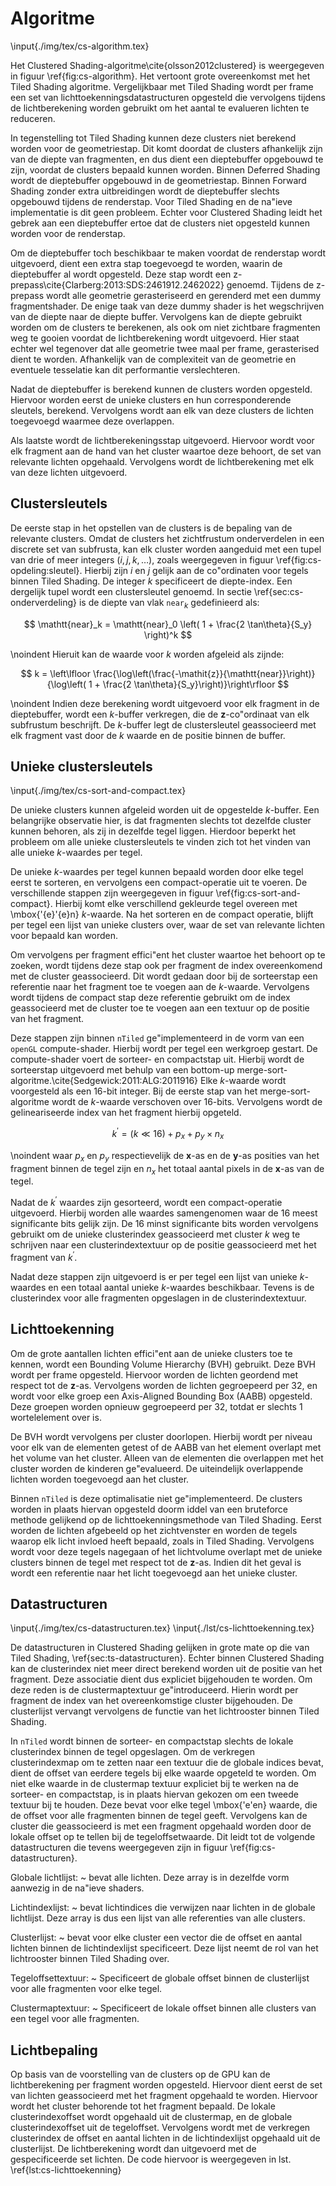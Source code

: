 # Algoritme 

\input{./img/tex/cs-algorithm.tex}

Het Clustered Shading-algoritme\cite{olsson2012clustered} is weergegeven in 
figuur \ref{fig:cs-algorithm}. Het vertoont grote overeenkomst met het Tiled
Shading algoritme. Vergelijkbaar met Tiled Shading wordt per frame een set van
lichttoekenningsdatastructuren opgesteld die vervolgens tijdens de 
lichtberekening worden gebruikt om het aantal te evalueren lichten te reduceren.

In tegenstelling tot Tiled Shading kunnen deze clusters niet berekend worden 
voor de geometriestap. Dit komt doordat de clusters afhankelijk zijn van de
diepte van fragmenten, en dus dient een dieptebuffer opgebouwd te zijn, voordat
de clusters bepaald kunnen worden. Binnen Deferred Shading wordt de dieptebuffer
opgebouwd in de geometriestap. Binnen Forward Shading zonder extra 
uitbreidingen wordt de dieptebuffer slechts opgebouwd tijdens de renderstap. Voor
Tiled Shading en de na\"ieve implementatie is dit geen probleem. 
Echter voor Clustered Shading leidt het gebrek aan een dieptebuffer ertoe dat de clusters niet
opgesteld kunnen worden voor de renderstap.

Om de dieptebuffer toch beschikbaar te maken voordat de renderstap wordt 
uitgevoerd, dient een extra stap toegevoegd te worden, waarin de dieptebuffer
al wordt opgesteld. Deze stap wordt een z-prepass\cite{Clarberg:2013:SDS:2461912.2462022} genoemd. 
Tijdens de z-prepass wordt alle geometrie gerasteriseerd en gerenderd met een dummy fragmentshader. 
De enige taak van deze dummy shader is het wegschrijven van de diepte
naar de diepte buffer. Vervolgens kan de diepte gebruikt worden om de clusters
te berekenen, als ook om niet zichtbare fragmenten weg te gooien voordat de
lichtberekening wordt uitgevoerd. 
Hier staat echter wel tegenover dat alle geometrie twee maal per frame, 
gerasterised dient te worden. Afhankelijk van de complexiteit van de geometrie 
en eventuele tesselatie kan dit performantie verslechteren.

Nadat de dieptebuffer is berekend kunnen de clusters worden opgesteld. Hiervoor
worden eerst de unieke clusters en hun corresponderende sleutels, berekend. 
Vervolgens wordt aan elk van deze clusters de lichten toegevoegd waarmee deze
overlappen. 

Als laatste wordt de lichtberekeningsstap uitgevoerd. Hiervoor wordt voor 
elk fragment aan de hand van het cluster waartoe deze behoort, de set van 
relevante lichten opgehaald. Vervolgens wordt de lichtberekening met elk van
deze lichten uitgevoerd.


## Clustersleutels

De eerste stap in het opstellen van de clusters is de bepaling van de relevante
clusters. Omdat de clusters het zichtfrustum onderverdelen in een discrete set
van subfrusta, kan elk cluster worden aangeduid met een tupel van drie of meer
integers $\left(i, j, k, \dots \right)$, zoals weergegeven in figuur \ref{fig:cs-opdeling:sleutel}.
Hierbij zijn $i$ en $j$ gelijk aan de co\"ordinaten voor tegels binnen Tiled
Shading. De integer $k$ specificeert de diepte-index. Een dergelijk tupel wordt
een clustersleutel genoemd. In sectie \ref{sec:cs-onderverdeling} is de diepte van vlak 
$\mathtt{near}_k$ gedefinieerd als:

$$ \mathtt{near}_k = \mathtt{near}_0 \left( 1 + \frac{2 \tan\theta}{S_y} \right)^k $$

\noindent Hieruit kan de waarde voor $k$ worden afgeleid als zijnde:

$$ k = \left\lfloor \frac{\log\left(\frac{-\mathit{z}}{\mathtt{near}}\right)}{\log\left( 1 + \frac{2 \tan\theta}{S_y}\right)}\right\rfloor $$

\noindent Indien deze berekening wordt uitgevoerd voor elk fragment in de dieptebuffer, 
wordt een $k$-buffer verkregen, die de $\mathbf{z}$-co\"ordinaat van elk 
subfrustum beschrijft. De $k$-buffer legt de clustersleutel geassocieerd met
elk fragment vast door de $k$ waarde en de positie binnen de buffer.

## Unieke clustersleutels

\input{./img/tex/cs-sort-and-compact.tex}

De unieke clusters kunnen afgeleid worden uit de opgestelde $k$-buffer. Een 
belangrijke observatie hier, is dat fragmenten slechts tot dezelfde cluster
kunnen behoren, als zij in dezelfde tegel liggen. Hierdoor beperkt het probleem
om alle unieke clustersleutels te vinden zich tot het vinden van alle unieke 
$k$-waardes per tegel. 

De unieke $k$-waardes per tegel kunnen bepaald worden door elke tegel eerst te
sorteren, en vervolgens een compact-operatie uit te voeren. De verschillende
stappen zijn weergegeven in figuur \ref{fig:cs-sort-and-compact}. Hierbij komt
elke verschillend gekleurde tegel overeen met \mbox{\'{e}\'{e}n} $k$-waarde.
Na het sorteren en de compact operatie, blijft per tegel een lijst van unieke
clusters over, waar de set van relevante lichten voor bepaald kan worden.

Om vervolgens per fragment effici\"ent het cluster waartoe het behoort op te
zoeken, wordt tijdens deze stap ook per fragment de index overeenkomend met 
de cluster geassocieerd. Dit wordt gedaan door bij de sorteerstap een referentie
naar het fragment toe te voegen aan de $k$-waarde. Vervolgens wordt tijdens
de compact stap deze referentie gebruikt om de index geassocieerd met de cluster
toe te voegen aan een textuur op de positie van het fragment.

Deze stappen zijn binnen `nTiled` ge\"implementeerd in de vorm van een `openGL` 
compute-shader. Hierbij wordt per tegel een werkgroep gestart. De compute-shader
voert de sorteer- en compactstap uit. Hierbij wordt de sorteerstap uitgevoerd 
met behulp van een bottom-up merge-sort-algoritme.\cite{Sedgewick:2011:ALG:2011916}
Elke $k$-waarde wordt voorgesteld als een 16-bit integer. Bij de eerste stap van
het merge-sort-algoritme wordt de $k$-waarde verschoven over 16-bits. Vervolgens
wordt de gelineariseerde index van het fragment hierbij opgeteld.

$$ k^\prime = (k \ll 16) + p_x + p_y \times n_x $$

\noindent waar $p_x$ en $p_y$ respectievelijk de $\mathbf{x}$-as en de $\mathbf{y}$-as 
posities van het fragment binnen de tegel zijn en $n_x$ het totaal aantal pixels
in de $\mathbf{x}$-as van de tegel.

Nadat de $k^\prime$ waardes zijn gesorteerd, wordt een compact-operatie 
uitgevoerd. Hierbij worden alle waardes samengenomen waar de 16 meest 
significante bits gelijk zijn. De 16 minst significante bits worden vervolgens
gebruikt om de unieke clusterindex geassocieerd met cluster $k$ weg te schrijven
naar een clusterindextextuur op de positie geassocieerd met het fragment van
$k^\prime$.

Nadat deze stappen zijn uitgevoerd is er per tegel een lijst van unieke $k$-waardes
en een totaal aantal unieke $k$-waardes beschikbaar. Tevens is de clusterindex
voor alle fragmenten opgeslagen in de clusterindextextuur.

## Lichttoekenning

Om de grote aantallen lichten effici\"ent aan de unieke clusters toe te kennen, 
wordt een Bounding Volume Hierarchy (BVH) gebruikt. Deze BVH wordt
per frame opgesteld. Hiervoor worden de lichten geordend met respect tot de 
$\mathbf{z}$-as. Vervolgens worden de lichten gegroepeerd per 32, en wordt voor
elke groep een Axis-Aligned Bounding Box (AABB) opgesteld. Deze groepen worden
opnieuw gegroepeerd per 32, totdat er slechts 1 wortelelement over is.

De BVH wordt vervolgens per cluster doorlopen. Hierbij wordt per niveau voor elk
van de elementen getest of de AABB van het element overlapt met het volume van
het cluster. Alleen van de elementen die overlappen met het cluster worden de 
kinderen ge\"evalueerd. De uiteindelijk overlappende lichten worden toegevoegd
aan het cluster.

Binnen `nTiled` is deze optimalisatie niet ge\"implementeerd. De clusters worden
in plaats hiervan opgesteld doorm iddel van een bruteforce methode gelijkend op
de lichttoekenningsmethode van Tiled Shading. Eerst worden de lichten afgebeeld
op het zichtvenster en worden de tegels waarop elk licht invloed heeft bepaald, 
zoals in Tiled Shading. Vervolgens wordt voor deze tegels nagegaan of het 
lichtvolume overlapt met de unieke clusters binnen de tegel met respect tot de
$\mathbf{z}$-as. Indien dit het geval is wordt een referentie naar het licht
toegevoegd aan het unieke cluster.

## Datastructuren

\input{./img/tex/cs-datastructuren.tex}
\input{./lst/cs-lichttoekenning.tex}

De datastructuren in Clustered Shading gelijken in grote mate op die van 
Tiled Shading, \ref{sec:ts-datastructuren}. Echter binnen Clustered Shading kan
de clusterindex niet meer direct berekend worden uit de positie van het 
fragment. Deze associatie dient dus expliciet bijgehouden te worden. Om deze
reden is de clustermaptextuur ge\"introduceerd. Hierin wordt per fragment 
de index van het overeenkomstige cluster bijgehouden. De clusterlijst vervangt
vervolgens de functie van het lichtrooster binnen Tiled Shading.

In `nTiled` wordt binnen de sorteer- en compactstap slechts de lokale 
clusterindex binnen de tegel opgeslagen. Om de verkregen clusterindexmap om te
zetten naar een textuur die de globale indices bevat, dient de offset van
eerdere tegels bij elke waarde opgeteld te worden. Om niet elke waarde in de 
clustermap textuur expliciet bij te werken na de sorteer- en compactstap, is
in plaats hiervan gekozen om een tweede textuur bij te houden. Deze bevat 
voor elke tegel \mbox{\'e\'en} waarde, die de offset voor alle fragmenten binnen
de tegel geeft. Vervolgens kan de cluster die geassocieerd is met een fragment
opgehaald worden door de lokale offset op te tellen bij de tegeloffsetwaarde.
Dit leidt tot de volgende datastructuren die tevens weergegeven zijn in figuur
\ref{fig:cs-datastructuren}.


Globale lichtlijst:
  ~ bevat alle lichten. Deze array is in dezelfde vorm aanwezig in de na\"ieve 
    shaders.
    
Lichtindexlijst:
  ~ bevat lichtindices die verwijzen naar lichten in de globale lichtlijst.
    Deze array is dus een lijst van alle referenties van alle clusters.
    
Clusterlijst:
  ~ bevat voor elke cluster een vector die de offset en aantal lichten binnen
    de lichtindexlijst specificeert. Deze lijst neemt de rol van het 
    lichtrooster binnen Tiled Shading over.
    
Tegeloffsettextuur:
  ~ Specificeert de globale offset binnen de clusterlijst voor alle fragmenten
    voor elke tegel.
    
Clustermaptextuur:
  ~ Specificeert de lokale offset binnen alle clusters van een tegel voor alle
    fragmenten.


## Lichtbepaling


Op basis van de voorstelling van de clusters op de GPU kan de lichtberekening 
per fragment worden opgesteld. Hiervoor dient eerst de set van lichten 
geassocieerd met het fragment opgehaald te worden. Hiervoor wordt het 
cluster behorende tot het fragment bepaald. De lokale clusterindexoffset wordt opgehaald uit de clustermap,
en de globale clusterindexoffset uit de tegeloffset. Vervolgens wordt met de 
verkregen clusterindex de offset en aantal lichten in de lichtindexlijst 
opgehaald uit de clusterlijst. De lichtberekening wordt dan uitgevoerd met 
de gespecificeerde set lichten. De code hiervoor is weergegeven in lst. \ref{lst:cs-lichttoekenning}

